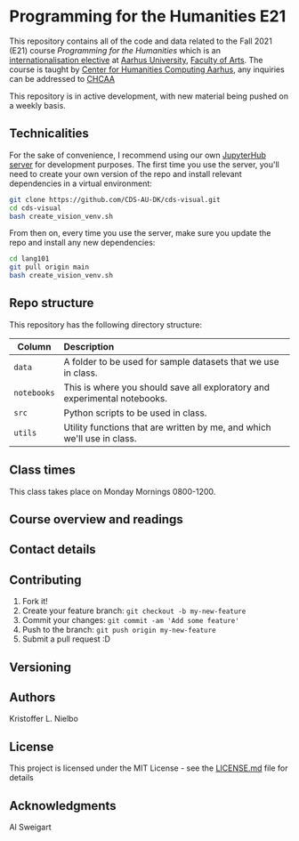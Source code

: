 # Programming for the Humanities E21 #

This repository contains all of the code and data related to the Fall 2021 (E21) course _Programming for the Humanities_ which is an [internationalisation elective](https://kursuskatalog.au.dk/da/course/106983/Programming-for-the-Humanities) at [Aarhus University](https://international.au.dk/), [Faculty of Arts](https://arts.au.dk/en/). The course is taught by [Center for Humanities Computing Aarhus](https://chcaa.io/#/), any inquiries can be addressed to [CHCAA](mailto:chcaa@cas.au.dk?subject=[PftHe21]%20Student%20Inquiry)

This repository is in active development, with new material being pushed on a weekly basis. 
## Technicalities

For the sake of convenience, I recommend using our own [JupyterHub server](https://worker02.chcaa.au.dk/jupyter/hub/login) for development purposes. The first time you use the server, you'll need to create your own version of the repo and install relevant dependencies in a virtual environment:

```bash
git clone https://github.com/CDS-AU-DK/cds-visual.git
cd cds-visual
bash create_vision_venv.sh
```

From then on, every time you use the server, make sure you update the repo and install any new dependencies:

```bash
cd lang101
git pull origin main
bash create_vision_venv.sh
```

## Repo structure

This repository has the following directory structure:

| Column | Description|
|--------|:-----------|
```data```| A folder to be used for sample datasets that we use in class.
```notebooks``` | This is where you should save all exploratory and experimental notebooks.
```src``` | Python scripts to be used in class.
```utils``` | Utility functions that are written by me, and which we'll use in class.


## Class times

This class takes place on Monday Mornings 0800-1200.

## Course overview and readings

## Contact details

## Contributing

1. Fork it!
2. Create your feature branch: `git checkout -b my-new-feature`
3. Commit your changes: `git commit -am 'Add some feature'`
4. Push to the branch: `git push origin my-new-feature`
5. Submit a pull request :D

## Versioning


## Authors
Kristoffer L. Nielbo

## License

This project is licensed under the MIT License - see the [LICENSE.md](LICENSE.md) file for details

## Acknowledgments

Al Sweigart